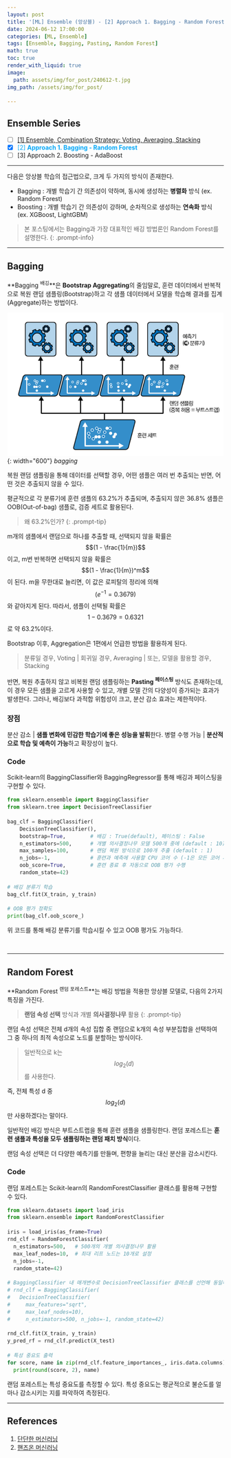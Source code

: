 ```yaml
---
layout: post
title: '[ML] Ensemble (앙상블) - [2] Approach 1. Bagging - Random Forest'
date: 2024-06-12 17:00:00
categories: [ML, Ensemble]
tags: [Ensemble, Bagging, Pasting, Random Forest]
math: true
toc: true
render_with_liquid: true
image:
  path: assets/img/for_post/240612-t.jpg
img_path: /assets/img/for_post/

---
```


## Ensemble Series

- [ ] [[1] Ensemble, Combination Strategy: Voting, Averaging, Stacking](https://minsuk1003.github.io/posts/Ensemble-1/)
- [x] <span style="color: #07a8f7">[2] **Approach 1. Bagging - Random Forest**</span>
- [ ] [3] Approach 2. Boosting - AdaBoost

---
다음은 앙상블 학습의 접근법으로, 크게 두 가지의 방식이 존재한다.

- Bagging : 개별 학습기 간 의존성이 약하며, 동시에 생성하는 **병렬화** 방식 (ex. Random Forest)
- Boosting : 개별 학습기 간 의존성이 강하며, 순차적으로 생성하는 **연속화** 방식 (ex. XGBoost, LightGBM)
  
> 본 포스팅에서는 Bagging과 가장 대표적인 배깅 방법론인 Random Forest를 설명한다.
{: .prompt-info}

---
## Bagging

**Bagging <sup>배깅</sup>**은 **Bootstrap Aggregating**의 줄임말로, 훈련 데이터에서 반복적으로 복원 랜덤 샘플링(Bootstrap)하고 각 샘플 데이터에서 모델을 학습해 결과를 집계(Aggregate)하는 방법이다.

![fig4](assets/img/for_post/240515-4.png){: width="600"}
_bagging_

복원 랜덤 샘플링을 통해 데이터를 선택할 경우, 어떤 샘플은 여러 번 추출되는 반면, 어떤 것은 추출되지 않을 수 있다. 

평균적으로 각 분류기에 훈련 샘플의 63.2%가 추출되며, 추출되지 않은 36.8% 샘플은 OOB(Out-of-bag) 샘플로, 검증 세트로 활용된다.

> 왜 63.2%인가?
{: .prompt-tip}

m개의 샘플에서 랜덤으로 하나를 추출할 때, 선택되지 않을 확률은 $$(1 - \frac{1}{m})$$이고, m번 반복하면 선택되지 않을 확률은 $$(1 - \frac{1}{m})^m$$이 된다. m을 무한대로 늘리면, 이 값은 로피탈의 정리에 의해 $$(e^{-1} = 0.3679)$$와 같아지게 된다. 따라서, 샘플이 선택될 확률은 $$1 - 0.3679 = 0.6321$$로 약 63.2%이다.

Bootstrap 이후, Aggregation은 1편에서 언급한 방법을 활용하게 된다.

> 분류일 경우, Voting | 회귀일 경우, Averaging | 또는, 모델을 활용할 경우, Stacking

반면, 복원 추출하지 않고 비복원 랜덤 샘플링하는 **Pasting <sup>페이스팅</sup>** 방식도 존재하는데, 이 경우 모든 샘플을 고르게 사용할 수 있고, 개별 모델 간의 다양성이 증가되는 효과가 발생한다. 그러나, 배깅보다 과적합 위험성이 크고, 분산 감소 효과는 제한적이다.

### 장점

분산 감소 | **샘플 변화에 민감한 학습기에 좋은 성능을 발휘**한다.
병렬 수행 가능 | **분산적으로 학습 및 예측이 가능**하고 확장성이 높다.

### Code

Scikit-learn의 BaggingClassifier와 BaggingRegressor를 통해 배깅과 페이스팅을 구현할 수 있다.

~~~python
from sklearn.ensemble import BaggingClassifier
from sklearn.tree import DecisionTreeClassifier

bag_clf = BaggingClassifier(
    DecisionTreeClassifier(),        
    bootstrap=True,        # 배깅 : True(default), 페이스팅 : False
    n_estimators=500,      # 개별 의사결정나무 모델 500개 중에 (default : 10)
    max_samples=100,       # 랜덤 복원 방식으로 100개 추출 (default : 1)
    n_jobs=-1,             # 훈련과 예측에 사용할 CPU 코어 수 (-1은 모든 코어 사용, default : 1)
    oob_score=True,        # 훈련 종료 후 자동으로 OOB 평가 수행
    random_state=42)

# 배깅 분류기 학습
bag_clf.fit(X_train, y_train)

# OOB 평가 정확도
print(bag_clf.oob_score_)
~~~

위 코드를 통해 배깅 분류기를 학습시킬 수 있고 OOB 평가도 가능하다.

&nbsp;
&nbsp;

---
## Random Forest

**Random Forest <sup>랜덤 포레스트</sup>**는 배깅 방법을 적용한 앙상블 모델로, 다음의 2가지 특징을 가진다.

> **랜덤 속성 선택** 방식과 개별 **의사결정나무** 활용
{: .prompt-tip}

랜덤 속성 선택은 전체 d개의 속성 집합 중 랜덤으로 k개의 속성 부분집합을 선택하여 그 중 하나의 최적 속성으로 노드를 분할하는 방식이다.
> 일반적으로 k는 $$log_2(d)$$를 사용한다.

즉, 전체 특성 d 중 $$log_2(d)$$만 사용하겠다는 말이다.

일반적인 배깅 방식은 부트스트랩을 통해 훈련 샘플을 샘플링한다. 랜덤 포레스트는 **훈련 샘플과 특성을 모두 샘플링하는 랜덤 패치 방식**이다.

랜덤 속성 선택은 더 다양한 예측기를 만들며, 편향을 늘리는 대신 분산을 감소시킨다.

### Code

랜덤 포레스트는 Scikit-learn의 RandomForestClassifier 클래스를 활용해 구현할 수 있다.

~~~python
from sklearn.datasets import load_iris
from sklearn.ensemble import RandomForestClassifier

iris = load_iris(as_frame=True)
rnd_clf = RandomForestClassifier(
  n_estimators=500,   # 500개의 개별 의사결정나무 활용
  max_leaf_nodes=10,  # 최대 리프 노드는 10개로 설정
  n_jobs=-1,
  random_state=42)

# BaggingClassifier 내 매개변수로 DecisionTreeClassifier 클래스를 선언해 동일하게 활용 가능
# rnd_clf = BaggingClassifier(
#   DecisionTreeClassifier(
#     max_features="sqrt",
#     max_leaf_nodes=10),
#     n_estimators=500, n_jobs=-1, random_state=42)

rnd_clf.fit(X_train, y_train)
y_pred_rf = rnd_clf.predict(X_test)

# 특성 중요도 출력
for score, name in zip(rnd_clf.feature_importances_, iris.data.columns):
  print(round(score, 2), name)
~~~

랜덤 포레스트는 특성 중요도를 측정할 수 있다. 특성 중요도는 평균적으로 불순도를 얼마나 감소시키는 지를 파악하여 측정된다.


---
## References

1. [단단한 머신러닝](https://product.kyobobook.co.kr/detail/S000001916959)
2. [핸즈온 머신러닝](https://product.kyobobook.co.kr/detail/S000208981368)

